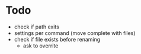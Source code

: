# Todo

- check if path exits
- settings per command (move complete with files)
- check if file exists before renaming
    - ask to overrite
